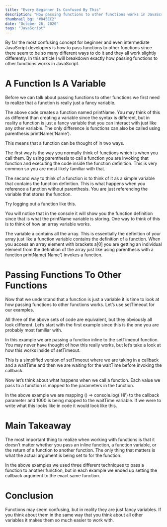 ```yaml
---
title: "Every Beginner Is Confused By This"
description: "How passing functions to other functions works in JavaScript."
thumbnail_bg: "#845EC2"
date: "October 26, 2020"
tags: "JavaScript"
---
```


By far the most confusing concept for beginner and even intermediate JavaScript developers is how to pass functions to other functions since there seem to be so many different ways to do it and they all work slightly differently. In this article I will breakdown exactly how passing functions to other functions works in JavaScript.

# A Function Is A Variable
Before we can talk about passing functions to other functions we first need to realize that a function is really just a fancy variable.

The above code creates a function named printName. You may think of this as different than creating a variable since the syntax is different, but in reality a function is just a fancy variable that you can interact with just like any other variable. The only difference is functions can also be called using parenthesis printName('Name').

This means that a function can be thought of in two ways.

The first way is the way you normally think of functions which is when you call them. By using parenthesis to call a function you are invoking that function and executing the code inside the function definition. This is very common so you are most likely familiar with that.

The second way to think of a function is to think of it as a simple variable that contains the function definition. This is what happens when you reference a function without parenthesis. You are just referencing the variable that stores the function.

Try logging out a function like this.

You will notice that in the console it will show you the function definition since that is what the printName variable is storing. One way to think of this is to think of how an array variable works.

The variable a contains all the array. This is essentially the definition of your array just like a function variable contains the definition of a function. When you access an array element with brackets a[0] you are getting an individual element from the definition of the array just like using parenthesis with a function printName('Name') invokes a function.

# Passing Functions To Other Functions
Now that we understand that a function is just a variable it is time to look at how passing functions to other functions works. Let’s use setTimeout for our examples.

All three of the above sets of code are equivalent, but they obviously all look different. Let’s start with the first example since this is the one you are probably most familiar with.

In this example we are passing a function inline to the setTimeout function. You may never have thought of how this really works, but let’s take a look at how this works inside of setTimeout.

This is a simplified version of setTimeout where we are taking in a callback and a waitTime and then we are waiting for the waitTime before invoking the callback.

Now let’s think about what happens when we call a function. Each value we pass to a function is mapped to the parameters in the function.

In the above example we are mapping () => console.log('Hi') to the callback parameter and 1000 is being mapped to the waitTime variable. If we were to write what this looks like in code it would look like this.

# Main Takeaway
The most important thing to realize when working with functions is that it doesn’t matter whether you pass an inline function, a function variable, or the return of a function to another function. The only thing that matters is what the actual argument is being set to for the function.

In the above examples we used three different techniques to pass a function to another function, but in each example we ended up setting the callback argument to the exact same function.

# Conclusion
Functions may seem confusing, but in reality they are just fancy variables. If you think about them in the same way that you think about all other variables it makes them so much easier to work with.

